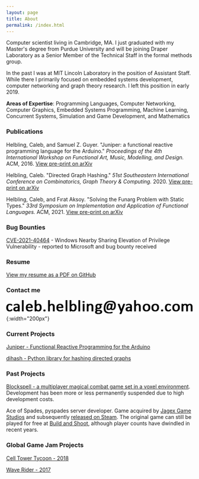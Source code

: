 ```yaml
---
layout: page
title: About
permalink: /index.html
---
```


Computer scientist living in Cambridge, MA. I just graduated with my Master's degree from Purdue University and will be joining Draper Laboratory as a Senior Member of the Technical Staff in the formal methods group.

In the past I was at MIT Lincoln Laboratory in the position of Assistant Staff. While there I primarily focused on embedded systems development, computer networking and graph theory research. I left this position in early 2019.

**Areas of Expertise**: Programming Languages, Computer Networking, Computer Graphics, Embedded Systems Programming, Machine Learning, Concurrent Systems, Simulation and Game Development, and Mathematics

### Publications

Helbling, Caleb, and Samuel Z. Guyer. "Juniper: a functional reactive programming language for the Arduino." *Proceedings of the 4th International Workshop on Functional Art, Music, Modelling, and Design.* ACM, 2016. [View pre-print on arXiv](https://arxiv.org/abs/1911.12932)

Helbling, Caleb. "Directed Graph Hashing." *51st Southeastern International Conference on Combinatorics, Graph Theory & Computing.* 2020. [View pre-print on arXiv](https://arxiv.org/abs/2002.06653)

Helbling, Caleb, and Fırat Aksoy. "Solving the Funarg Problem with Static Types." *33rd Symposium on Implementation and Application of Functional Languages.* ACM, 2021. [View pre-print on arXiv](https://arxiv.org/abs/2108.07389)

### Bug Bounties

[CVE-2021-40464](https://msrc.microsoft.com/update-guide/vulnerability/CVE-2021-40464) - Windows Nearby Sharing Elevation of Privilege Vulnerability - reported to Microsoft and bug bounty received

### Resume

[View my resume as a PDF on GitHub](https://github.com/calebh/calebh.github.io/blob/master/resume.pdf)

### Contact me

![My Image](/images/e.png){:width="200px"}

### Current Projects

[Juniper - Functional Reactive Programming for the Arduino](http://www.juniper-lang.org/)

[dihash - Python library for hashing directed graphs](https://pypi.org/project/dihash/)

### Past Projects

[Blockspell - a multiplayer magical combat game set in a voxel environment](http://www.blockspell.com/). Development has been more or less permanently suspended due to high development costs.

Ace of Spades, pyspades server developer. Game acquired by [Jagex Game Studios](https://www.jagex.com/) and subsequently [released on Steam](https://store.steampowered.com/app/224540/Ace_of_Spades_Battle_Builder/). The original game can still be played for free at [Build and Shoot](https://www.buildandshoot.com/), although player counts have dwindled in recent years.

### Global Game Jam Projects

[Cell Tower Tycoon - 2018](https://globalgamejam.org/2018/games/cell-tower-tycoon)

[Wave Rider - 2017](https://globalgamejam.org/2017/games/wave-rider-3)
